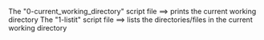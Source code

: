 The "0-current_working_directory" script file ==> prints the current working directory
The "1-listit" script file ==> lists the directories/files in the current working directory